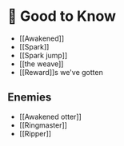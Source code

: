 # 📖 Good to Know

- [[Awakened]]
- [[Spark]]
- [[Spark jump]]
- [[the weave]]
- [[Reward]]s we've gotten
## Enemies
- [[Awakened otter]]
- [[Ringmaster]]
- [[Ripper]]
